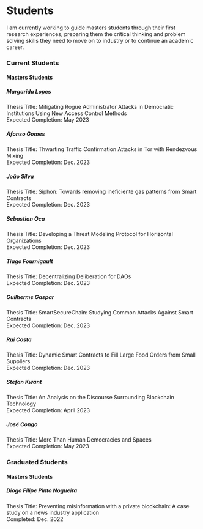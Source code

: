 # Students

I am currently working to guide masters students through their first research
experiences, preparing them the critical thinking and problem solving skills
they need to move on to industry or to continue an academic career.

### Current Students

#### Masters Students

##### Margarida Lopes
Thesis Title: Mitigating Rogue Administrator Attacks in Democratic Institutions
Using New Access Control Methods\
Expected Completion: May 2023

##### Afonso Gomes
Thesis Title: Thwarting Traffic Confirmation Attacks in Tor with Rendezvous
Mixing\
Expected Completion: Dec. 2023

##### João Silva
Thesis Title: Siphon: Towards removing ineficiente gas patterns from Smart
Contracts\
Expected Completion: Dec. 2023

##### Sebastian Oca
Thesis Title: Developing a Threat Modeling Protocol for Horizontal
Organizations\
Expected Completion: Dec. 2023

##### Tiago Fournigault
Thesis Title: Decentralizing Deliberation for DAOs\
Expected Completion: Dec. 2023

##### Guilherme Gaspar
Thesis Title: SmartSecureChain: Studying Common Attacks Against Smart Contracts\
Expected Completion: Dec. 2023

##### Rui Costa
Thesis Title: Dynamic Smart Contracts to Fill Large Food Orders from Small
Suppliers\
Expected Completion: Dec. 2023

##### Stefan Kwant
Thesis Title: An Analysis on the Discourse Surrounding Blockchain Technology\
Expected Completion: April 2023

##### José Congo
Thesis Title: More Than Human Democracies and Spaces\
Expected Completion: May 2023

### Graduated Students

#### Masters Students

##### Diogo Filipe Pinto Nogueira
Thesis Title: Preventing misinformation with a private blockchain: A case study
on a news industry application\
Completed: Dec. 2022
